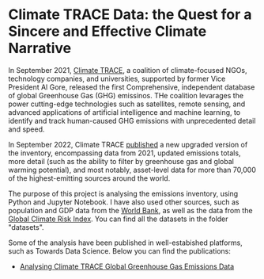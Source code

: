 # Climate TRACE Data: the Quest for a Sincere and Effective Climate Narrative

In September 2021, [Climate TRACE](https://climatetrace.org/), a coalition of climate-focused NGOs, technology companies, and universities, supported by former Vice President Al Gore, released the first Comprehensive, independent database of global Greenhouse Gas (GHG) emissinos. THe coalition levarages the power cutting-edge technologies such as satellites, remote sensing, and advanced applications of artificial intelligence and machine learning, to identify and track human-caused GHG emissions with unprecedented detail and speed.

In September 2022, Climate TRACE [published](https://climatetrace.org/news/release-notes-november-2022) a new upgraded version of the inventory, encompassing data from 2021, updated emissions totals, more detail (such as the ability to filter by greenhouse gas and global warming potential), and most notably, asset-level data for more than 70,000 of the highest-emitting sources around the world.

The purpose of this project is analysing the emissions inventory, using Python and Jupyter Notebook. I have also used other sources, such as population and GDP data from the [World Bank](https://data.worldbank.org/), as well as the data from the [Global Climate Risk Index](https://reliefweb.int/report/world/global-climate-risk-index-2021). You can find all the datasets in the folder "datasets".

Some of the analysis have been published in well-estabished platforms, such as Towards Data Science. Below you can find the publications:

- [Analysing Climate TRACE Global Greenhouse Gas Emissions Data](https://towardsdatascience.com/analysing-climate-trace-global-greenhouse-gas-emissions-data-part-1-fba426128e34)

